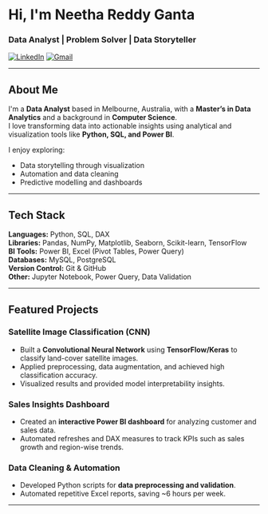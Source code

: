 #  Hi, I'm Neetha Reddy Ganta  

### Data Analyst | Problem Solver | Data Storyteller  


[![LinkedIn](https://img.shields.io/badge/LinkedIn-Connect-blue?style=flat-square&logo=linkedin)](https://www.linkedin.com/in/neetha-reddy-ganta-6b812b1b0/)
[![Gmail](https://img.shields.io/badge/Email-gnrneetha29%40gmail.com-red?style=flat-square&logo=gmail)](mailto:gnrneetha29@gmail.com)

---

## About Me

I'm a **Data Analyst** based in Melbourne, Australia, with a **Master’s in Data Analytics** and a background in **Computer Science**.  
I love transforming data into actionable insights using analytical and visualization tools like **Python, SQL, and Power BI**.  

 I enjoy exploring:
- Data storytelling through visualization  
- Automation and data cleaning  
- Predictive modelling and dashboards  

---

## Tech Stack

**Languages:** Python, SQL, DAX  
**Libraries:** Pandas, NumPy, Matplotlib, Seaborn, Scikit-learn, TensorFlow  
**BI Tools:** Power BI, Excel (Pivot Tables, Power Query)  
**Databases:** MySQL, PostgreSQL  
**Version Control:** Git & GitHub  
**Other:** Jupyter Notebook, Power Query, Data Validation

---

## Featured Projects

### Satellite Image Classification (CNN)
- Built a **Convolutional Neural Network** using **TensorFlow/Keras** to classify land-cover satellite images.  
- Applied preprocessing, data augmentation, and achieved high classification accuracy.  
- Visualized results and provided model interpretability insights.

###  Sales Insights Dashboard
- Created an **interactive Power BI dashboard** for analyzing customer and sales data.  
- Automated refreshes and DAX measures to track KPIs such as sales growth and region-wise trends.

###  Data Cleaning & Automation
- Developed Python scripts for **data preprocessing and validation**.  
- Automated repetitive Excel reports, saving ~6 hours per week.

---

